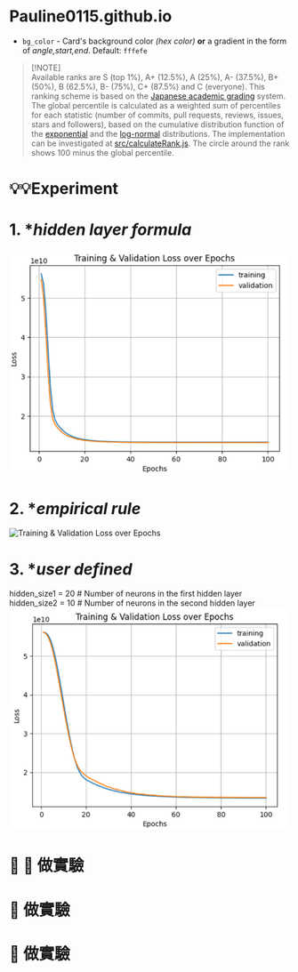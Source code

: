 # Pauline0115.github.io
*   `bg_color` - Card's background color *(hex color)* **or** a gradient in the form of *angle,start,end*. Default: `fffefe`
> [!NOTE]\
> Available ranks are S (top 1%), A+ (12.5%), A (25%), A- (37.5%), B+ (50%), B (62.5%), B- (75%), C+ (87.5%) and C (everyone). This ranking scheme is based on the [Japanese academic grading](https://wikipedia.org/wiki/Academic_grading_in_Japan) system. The global percentile is calculated as a weighted sum of percentiles for each statistic (number of commits, pull requests, reviews, issues, stars and followers), based on the cumulative distribution function of the [exponential](https://wikipedia.org/wiki/exponential_distribution) and the [log-normal](https://wikipedia.org/wiki/Log-normal_distribution) distributions. The implementation can be investigated at [src/calculateRank.js](https://github.com/anuraghazra/github-readme-stats/blob/master/src/calculateRank.js). The circle around the rank shows 100 minus the global percentile.

# 💡💡Experiment
# 1. *_hidden layer formula_
![Training & Validation Loss over Epochs](./chart/new_formula_1.png)
# 2. *_empirical rule_
![Training & Validation Loss over Epochs](./chart/empiricalrule.png)
# 3. *_user defined_
hidden_size1 = 20  # Number of neurons in the first hidden layer<br>
hidden_size2 = 10  # Number of neurons in the second hidden layer
![Training & Validation Loss over Epochs](./chart/user-defined.png)







# 🔦 :flashlight: 做實驗
# 🔎 做實驗
# 🤯 做實驗
